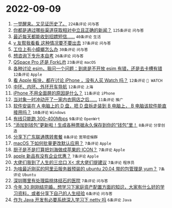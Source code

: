 # 2022-09-09

1. [一觉醒来。又见证历史了。](https://www.v2ex.com/t/878785) `224条评论` `问与答`
1. [你都是通过哪些渠道获取相对中立且正确的新闻？](https://www.v2ex.com/t/878787) `125条评论` `问与答`
1. [最近每天都能收到招嫖短信……](https://www.v2ex.com/t/878831) `40条评论` `生活`
1. [v 友帮我看看 这种情况要不要出去](https://www.v2ex.com/t/878826) `37条评论` `问与答`
1. [工位上有小蟑螂怎么办](https://www.v2ex.com/t/878824) `30条评论` `问与答`
1. [想咨询下专升本自考](https://www.v2ex.com/t/878804) `26条评论` `问与答`
1. [QSpace Pro 还是 ForkLift](https://www.v2ex.com/t/878836) `23条评论` `macOS`
1. [各种讨论 esim，我问一个问题：到底是不开放 esim 有错，还是去卡槽有错](https://www.v2ex.com/t/878855) `12条评论` `Apple`
1. [看 Apple 板块，都在讨论 iPhone ，没有人买 Watch 吗？](https://www.v2ex.com/t/878845) `12条评论` ` WATCH`
1. [中环、内环、外环开车导航](https://www.v2ex.com/t/878790) `12条评论` `上海`
1. [iPhone 不用全面屏的原因是什么？](https://www.v2ex.com/t/878857) `11条评论` `iPhone`
1. [当对象一时冲动开了一家内衣网店之后......](https://www.v2ex.com/t/878839) `11条评论` `推广`
1. [软件安装在 A 电脑上的 D 盘，把 D 盘拆走装到 B 电脑上， B 电脑该软件能直接用吗？](https://www.v2ex.com/t/878809) `10条评论` `Windows`
1. [有线只能跑 300-400Mbps](https://www.v2ex.com/t/878830) `9条评论` `OpenWrt`
1. [“添加到钱包”更新啦！生成各种票据永久保存到你的“钱包”里！](https://www.v2ex.com/t/878842) `8条评论` `分享创造`
1. [分享下广东联通携转套餐](https://www.v2ex.com/t/878794) `8条评论` `宽带症候群`
1. [macOS 下如何批量更改默认应用？](https://www.v2ex.com/t/878840) `7条评论` `Apple`
1. [厨子是不是打算把刘海做成苹果的 ICON？](https://www.v2ex.com/t/878837) `7条评论` `Apple`
1. [apple 新品有没有企业优惠？](https://www.v2ex.com/t/878820) `7条评论` `Apple`
1. [大佬们我到了人生的三岔口 X< 求大佬们提建议](https://www.v2ex.com/t/878815) `7条评论` `程序员`
1. [为啥最近刚买的阿里云服务器预装的 ubuntu 20.04 带的包管理是 yum？](https://www.v2ex.com/t/878807) `7条评论` `Ubuntu`
1. [深圳哪里有处理扁桃体结石的医院](https://www.v2ex.com/t/878799) `7条评论` `问与答`
1. [今年 30 刚刚结完婚，想学习下家庭资产配置方面的知识，大家有什么好的学习资料，或者分享下自己的人生经验](https://www.v2ex.com/t/878847) `6条评论` `问与答`
1. [作为 Java 开发有必要系统深入学习下 netty 吗](https://www.v2ex.com/t/878812) `6条评论` `Java`
